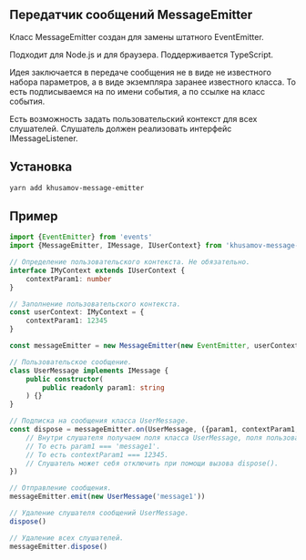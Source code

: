 Передатчик сообщений MessageEmitter
-----------------------------------

Класс MessageEmitter создан для замены штатного EventEmitter.

Подходит для Node.js и для браузера. Поддерживается TypeScript.

Идея заключается в передаче сообщения не в виде не известного набора параметров, 
а в виде экземпляра заранее известного класса. То есть подписываемся на по имени события, 
а по ссылке на класс события.

Есть возможность задать пользовательский контекст для всех слушателей.
Слушатель должен реализовать интерфейс IMessageListener.

Установка
---------

```bash
yarn add khusamov-message-emitter
```

Пример
------

```typescript
import {EventEmitter} from 'events'
import {MessageEmitter, IMessage, IUserContext} from 'khusamov-message-emitter'

// Определение пользовательского контекста. Не обязательно.
interface IMyContext extends IUserContext {
	contextParam1: number
}

// Заполнение пользовательского контекста.
const userContext: IMyContext = {
	contextParam1: 12345
}

const messageEmitter = new MessageEmitter(new EventEmitter, userContext)

// Пользовательское сообщение.
class UserMessage implements IMessage {
	public constructor(
		public readonly param1: string
	) {}
}

// Подписка на сообщения класса UserMessage.
const dispose = messageEmitter.on(UserMessage, ({param1, contextParam1, dispose}) => {
	// Внутри слушателя получаем поля класса UserMessage, поля пользовательского контекста и метод dispose().
	// То есть param1 === 'message1'.
	// То есть contextParam1 === 12345.
	// Слушатель может себя отключить при помощи вызова dispose().
})

// Отправление сообщения.
messageEmitter.emit(new UserMessage('message1'))

// Удаление слушателя сообщений UserMessage.
dispose()

// Удаление всех слушателей.
messageEmitter.dispose()
```
